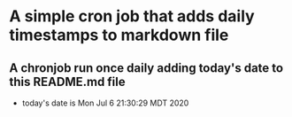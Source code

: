 A simple cron job that adds daily timestamps to markdown file
============================================================
## A chronjob run once daily adding today's date to this README.md file
* today's date is Mon Jul  6 21:30:29 MDT 2020
